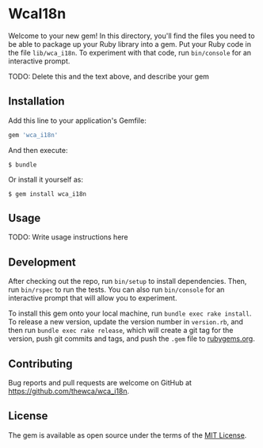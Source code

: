 # WcaI18n

Welcome to your new gem! In this directory, you'll find the files you need to be able to package up your Ruby library into a gem. Put your Ruby code in the file `lib/wca_i18n`. To experiment with that code, run `bin/console` for an interactive prompt.

TODO: Delete this and the text above, and describe your gem

## Installation

Add this line to your application's Gemfile:

```ruby
gem 'wca_i18n'
```

And then execute:

    $ bundle

Or install it yourself as:

    $ gem install wca_i18n

## Usage

TODO: Write usage instructions here

## Development

After checking out the repo, run `bin/setup` to install dependencies. Then, run `bin/rspec` to run the tests. You can also run `bin/console` for an interactive prompt that will allow you to experiment.

To install this gem onto your local machine, run `bundle exec rake install`. To release a new version, update the version number in `version.rb`, and then run `bundle exec rake release`, which will create a git tag for the version, push git commits and tags, and push the `.gem` file to [rubygems.org](https://rubygems.org).

## Contributing

Bug reports and pull requests are welcome on GitHub at https://github.com/thewca/wca_i18n.

## License

The gem is available as open source under the terms of the [MIT License](https://opensource.org/licenses/MIT).
